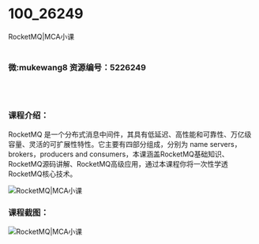 # 100_26249
RocketMQ|MCA小课
<br/></br>
<h3>微:mukewang8 资源编号：5226249</h3>
<br/></br>
<h3>课程介绍：</h3>
<p><a title="查看与 RocketMQ 相关的文章" target="_blank">RocketMQ</a> 是一个分布式消息中间件，其具有低延迟、高性能和可靠性、万亿级容量、灵活的可扩展性特性。它主要有四部分组成，分别为 name servers，brokers，producers and consumers，本课涵盖<a title="查看与 RocketMQ 相关的文章" target="_blank">RocketMQ</a>基础知识、RocketMQ源码讲解、RocketMQ高级应用，通过本课程你将一次性学透RocketMQ核心技术。</p>
<p><img src="https://www.ko996.com/wp-content/uploads/img/2022/09/1-26.png" alt="RocketMQ|MCA小课"></p>
<div class="info-desc">
<h3>课程截图：</h3>
<p><img src="https://www.ko996.com/wp-content/uploads/img/2022/09/2-32.png" alt="RocketMQ|MCA小课"></p>


			
</div>

